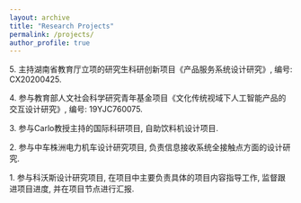 ```yaml
---
layout: archive
title: "Research Projects"
permalink: /projects/
author_profile: true
---
```



5\. 主持湖南省教育厅立项的研究生科研创新项目《产品服务系统设计研究》, 编号: CX20200425.

4\. 参与教育部人文社会科学研究青年基金项目《文化传统视域下人工智能产品的交互设计研究》, 编号: 19YJC760075. 

3\. 参与Carlo教授主持的国际科研项目, 自助饮料机设计项目.

2\. 参与中车株洲电力机车设计研究项目, 负责信息接收系统全接触点方面的设计研究.

1\. 参与科沃斯设计研究项目, 在项目中主要负责具体的项目内容指导工作, 监督跟进项目进度, 并在项目节点进行汇报.

